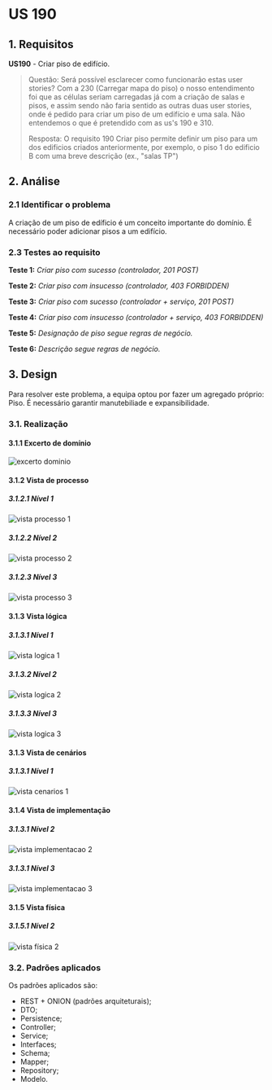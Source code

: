 # US 190

## 1. Requisitos

**US190** -  Criar piso de edifício.

> Questão: Será possível esclarecer como funcionarão estas user stories? Com a 230 (Carregar mapa do piso) o nosso entendimento foi que as células seriam carregadas já com a criação de salas e pisos, e assim sendo não faria sentido as outras duas user stories, onde é pedido para criar um piso de um edifício e uma sala. Não entendemos o que é pretendido  com as us's 190 e 310.
>
> Resposta: O requisito 190 Criar piso permite definir um piso para um dos edificios criados anteriormente, por exemplo, o piso 1 do edificio B com uma breve descrição (ex., "salas TP")

## 2. Análise

### 2.1 Identificar o problema

A criação de um piso de edíficio é um conceito importante do domínio. É necessário poder adicionar pisos a um edifício.

### 2.3 Testes ao requisito

**Teste 1:** *Criar piso com sucesso (controlador, 201 POST)*

**Teste 2:** *Criar piso com insucesso (controlador, 403 FORBIDDEN)*

**Teste 3:** *Criar piso com sucesso (controlador + serviço, 201 POST)*

**Teste 4:** *Criar piso com insucesso (controlador + serviço, 403 FORBIDDEN)*

**Teste 5:** *Designação de piso segue regras de negócio.*

**Teste 6:** *Descrição segue regras de negócio.*

## 3. Design

Para resolver este problema, a equipa optou por fazer um agregado próprio: Piso. É necessário garantir manutebiliade e expansibilidade.

### 3.1. Realização

#### 3.1.1 Excerto de domínio

![excerto dominio](ed190.svg "ed_190.svg")

#### 3.1.2 Vista de processo

##### 3.1.2.1 Nível 1

![vista processo 1](/docs/use_cases/UC190/Nivel%201/vp1.svg "Vista processo - nível 1")

##### 3.1.2.2 Nível 2

![vista processo 2](/docs/use_cases/UC190/Nivel%202/vp2.svg "Vista processo - nível 2")

##### 3.1.2.3 Nível 3

![vista processo 3](/docs/use_cases/UC190/Nivel%203/vp3.svg "Vista processo - nível 3")

#### 3.1.3 Vista lógica

##### 3.1.3.1 Nível 1

![vista logica 1](/docs/logical_view/level1/vl1.svg "Vista lógica - nível 1")

##### 3.1.3.2 Nível 2

![vista logica 2](/docs/logical_view/level2/vl2.svg "Vista lógica - nível 2")

##### 3.1.3.3 Nível 3

![vista logica 3](/docs/logical_view/level3/vl3.svg "Vista lógica - nível 3")

#### 3.1.3 Vista de cenários

##### 3.1.3.1 Nível 1

![vista cenarios 1](../../scenario_view/level1/sv1.svg "Vista de cenários - nível 1")

#### 3.1.4 Vista de implementação

##### 3.1.3.1 Nível 2

![vista implementacao 2](/docs/implementation_view/iv2.svg "Vista implementação - nível 2")

##### 3.1.3.1 Nível 3

![vista implementacao 3](/docs/implementation_view/iv3.svg "Vista implementação - nível 3")

#### 3.1.5 Vista física

##### 3.1.5.1 Nível 2

![vista física 2](/docs/physical_view/level2/vf2.svg "Vista física - nível 2")

### 3.2. Padrões aplicados

Os padrões aplicados são:

- REST + ONION (padrões arquiteturais);
- DTO;
- Persistence;
- Controller;
- Service;
- Interfaces;
- Schema;
- Mapper;
- Repository;
- Modelo.
